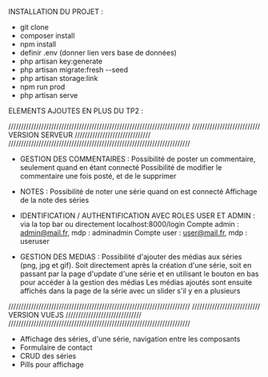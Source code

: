 INSTALLATION DU PROJET :

- git clone
- composer install
- npm install
- definir .env (donner lien vers base de données)
- php artisan key:generate
- php artisan migrate:fresh --seed
- php artisan storage:link
- npm run prod
- php artisan serve


ELEMENTS AJOUTES EN PLUS DU TP2 :

////////////////////////////////////////////////////////////////////////
/////////////////////////// VERSION SERVEUR //////////////////////////////
////////////////////////////////////////////////////////////////////////

- GESTION DES COMMENTAIRES :
    Possibilité de poster un commentaire, seulement quand en étant connecté
    Possibilité de modifier le commentaire une fois posté, et de le supprimer

- NOTES : 
    Possibilité de noter une série quand on est connecté
    Affichage de la note des séries

- IDENTIFICATION / AUTHENTIFICATION AVEC ROLES USER ET ADMIN : via la top bar ou directement localhost:8000/login
    Compte admin : admin@mail.fr, mdp : adminadmin
    Compte user : user@mail.fr, mdp : useruser

- GESTION DES MEDIAS :
    Possibilité d'ajouter des médias aux séries (png, jpg et gif). Soit directement après la création d'une série, soit en passant par la page d'update         d'une série et en utilisant le bouton en bas pour accéder à la gestion des médias
    Les médias ajoutés sont ensuite affichés dans la page de la série avec un slider s'il y en a plusieurs
    

////////////////////////////////////////////////////////////////////////
/////////////////////////// VERSION VUEJS //////////////////////////////
////////////////////////////////////////////////////////////////////////

- Affichage des séries, d'une série, navigation entre les composants
- Formulaire de contact
- CRUD des séries
- Pills pour affichage
